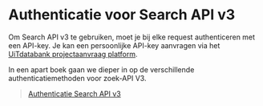 ---
---

# Authenticatie voor Search API v3

Om Search API v3 te gebruiken, moet je bij elke request authenticeren met een API-key. Je kan een persoonlijke API-key aanvragen via het [UiTdatabank projectaanvraag platform](https://projectaanvraag.uitdatabank.be).

In een apart boek gaan we dieper in op de verschillende authenticatiemethoden voor zoek-API V3. 
> [Authenticatie Search API v3](https://documentatie.uitdatabank.be/content/search_api_3/latest/getting-started/authentication.html) 
